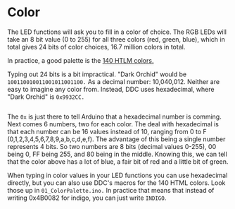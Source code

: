 # Color

The LED functions will ask you to fill in a color of choice. The RGB LEDs will take an 8 bit value (0 to 255) for all three colors (red, green, blue), which in total gives 24 bits of color choices, 16.7 million colors in total.&#x20;

In practice, a good palette is the [140 HTLM colors.](https://htmlcolorcodes.com/color-names/)&#x20;

Typing out 24 bits is a bit impractical. "Dark Orchid" would be `100110010011001011001100.` As a decimal number: 10,040,012. Neither are easy to imagine any color from. Instead, DDC uses hexadecimal, where "Dark Orchid" is `0x9932CC.`



<figure><img src="../../../../.gitbook/assets/image (21) (1).png" alt=""><figcaption></figcaption></figure>

The `0x` is just there to tell Arduino that a hexadecimal number is comming. Next comes 6 numbers, two for each color. The deal with hexadecimal is that each number can be 16 values instead of 10, ranging from 0 to F (0,1,2,3,4,5,6,7,8,9,a,b,c,d,e,f). The advantage of this being a single number represents 4 bits. So two numbers are 8 bits (decimal values 0-255), 00 being 0, FF being 255, and 80 being in the middle. Knowing this, we can tell that the color above has a lot of blue, a fair bit of red and a little bit of green.&#x20;

When typing in color values in your LED functions you can use hexadecimal directly, but you can also use DDC's macros for the 140 HTML colors. Look those up in `01_ColorPalette.ino.` In practice that means that instead of writing 0x4B0082 for indigo, you can just write `INDIGO`.

